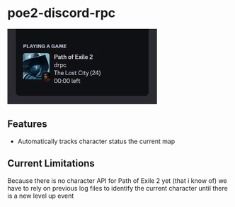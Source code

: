 # poe2-discord-rpc

![PREVIEW](/.github/resources/preview.gif)

## Features

- Automatically tracks character status the current map

## Current Limitations

Because there is no character API for Path of Exile 2 yet (that i know of) we have to rely on previous log files to identify the current character until there is a new level up event